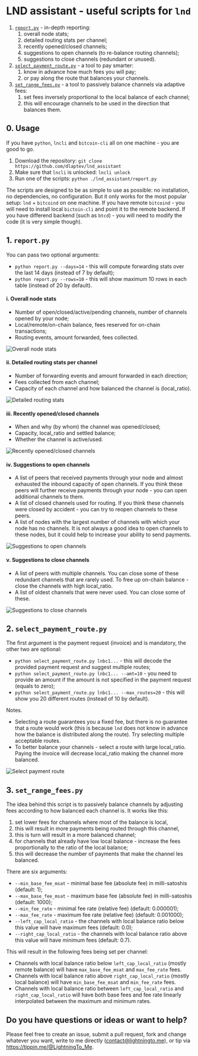 # LND assistant - useful scripts for `lnd`

1. [`report.py`](#1-reportpy) - in-depth reporting:
   1. overall node stats;
   2. detailed routing stats per channel;
   3. recently opened/closed channels;
   4. suggestions to open channels (to re-balance routing channels);
   5. suggestions to close channels (redundant or unused).
2. [`select_payment_route.py`](#2-select_payment_routepy) - a tool to pay smarter:
   1. know in advance how much fees you will pay;
   2. or pay along the route that balances your channels.
3. [`set_range_fees.py`](#3-set_range_feespy) - a tool to passively balance channels via adaptive fees:
   1. set fees inversely proportional to the local balance of each channel;
   2. this will encourage channels to be used in the direction that balances them.

## 0. Usage
If you have `python`, `lncli` and `bitcoin-cli` all on one machine - you are good to go.

1. Download the repository: `git clone https://github.com/dlaptev/lnd_assistant`
2. Make sure that `lncli` is unlocked: `lncli unlock`
3. Run one of the scripts: `python ./lnd_assistant/report.py`

The scripts are designed to be as simple to use as possible: no installation, no dependencies, no configuration. But it only works for the most popular setup: `lnd` + `bitcoind` on one machine. If you have remote `bitcoind` - you will need to install local `bictoin-cli` and point it to the remote backend. If you have differend backend (such as `btcd`) - you will need to modify the code (it is very simple though).

## 1. `report.py`
You can pass two optional arguments:
  * `python report.py --days=14` - this will compute forwarding stats over the last 14 days (instead of 7 by default);
  * `python report.py --rows=10` - this will show maximum 10 rows in each table (instead of 20 by default).

#### i. Overall node stats
 * Number of open/closed/active/pending channels, number of channels opened by your node;
 * Local/remote/on-chain balance, fees reserved for on-chain transactions;
 * Routing events, amount forwarded, fees collected.

![Overall node stats](https://github.com/dlaptev/dlaptev.github.io/blob/master/img/github/lnd_assistant_report_1.png?raw=true "Overall node stats example")

#### ii. Detailed routing stats per channel
 * Number of forwarding events and amount forwarded in each direction;
 * Fees collected from each channel;
 * Capacity of each channel and how balanced the channel is (local_ratio).

![Detailed routing stats](https://github.com/dlaptev/dlaptev.github.io/blob/master/img/github/lnd_assistant_report_2.png?raw=true "Detailed routing stats example")

#### iii. Recently opened/closed channels
 * When and why (by whom) the channel was opened/closed;
 * Capacity, local_ratio and settled balance;
 * Whether the channel is active/used.

![Recently opened/closed channels](https://github.com/dlaptev/dlaptev.github.io/blob/master/img/github/lnd_assistant_report_3.png?raw=true "Recently opened/closed channels example")

#### iv. Suggestions to open channels
 * A list of peers that received payments through your node and almost exhausted the inbound capacity of open channels. If you think these peers will further receive payments through your node - you can open additional channels to them.
 * A list of closed channels used for routing. If you think these channels were closed by accident - you can try to reopen channels to these peers.
 * A list of nodes with the largest number of channels with which your node has no channels. It is not always a good idea to open channels to these nodes, but it could help to increase your ability to send payments.

![Suggestions to open channels](https://github.com/dlaptev/dlaptev.github.io/blob/master/img/github/lnd_assistant_report_4.png?raw=true "Suggestions to open channels example")

#### v. Suggestions to close channels
 * A list of peers with multiple channels. You can close some of these redundant channels that are rarely used. To free up on-chain balance - close the channels with high local_ratio.
 * A list of oldest channels that were never used. You can close some of these.

![Suggestions to close channels](https://github.com/dlaptev/dlaptev.github.io/blob/master/img/github/lnd_assistant_report_5.png?raw=true "Suggestions to close channels example")

## 2. `select_payment_route.py`
The first argument is the payment request (invoice) and is mandatory, the other two are optional:
 * `python select_payment_route.py lnbc1...` - this will decode the provided payment request and suggest multiple routes;
 * `python select_payment_route.py lnbc1... --amt=10` - you need to provide an amount if the amount is not specified in the payment request (equals to zero);
 * `python select_payment_route.py lnbc1... --max_routes=20` - this will show you 20 different routes (instead of 10 by default).

Notes.
 * Selecting a route guarantees you a fixed fee, but there is no guarantee that a route would work (this is because `lnd` does not know in advance how the balance is distributed along the route). Try selecting multiple acceptable routes.
 * To better balance your channels - select a route with large local_ratio. Paying the invoice will decrease local_ratio making the channel more balanced.

![Select payment route](https://github.com/dlaptev/dlaptev.github.io/blob/master/img/github/lnd_assistant_select_payment_route.png?raw=true "Select payment route example")

## 3. `set_range_fees.py`

The idea behind this script is to passively balance channels by adjusting fees according to how balanced each channel is. It works like this:
1. set lower fees for channels where most of the balance is local,
2. this will result in more payments being routed through this channel,
3. this is turn will result in a more balanced channel;
4. for channels that already have low local balance - increase the fees proportionally to the ratio of the local balance;
5. this will decrease the number of payments that make the channel les balanced.

There are six arguments:
 * `--min_base_fee_msat`  - minimal base fee (absolute fee) in milli-satoshis (default: 1);
 * `--max_base_fee_msat` - maximum base fee (absolute fee) in milli-satoshis (default: 1000);
 * `--min_fee_rate` - minimal fee rate (relative fee) (default: 0.000001);
 * `--max_fee_rate` - maximum fee rate (relative fee) (default: 0.001000);
 * `--left_cap_local_ratio` - the channels with local balance ratio below this value will have maximum fees (default: 0.0);
 * `--right_cap_local_ratio` - the channels with local balance ratio above this value will have minimum fees (default: 0.7).

This will result in the following fees being set per channel:
 * Channels with local balance ratio below `left_cap_local_ratio` (mostly remote balance) will have `max_base_fee_msat` and `max_fee_rate` fees.
 * Channels with local balance ratio above `right_cap_local_ratio` (mostly local balance) will have `min_base_fee_msat` and `min_fee_rate` fees.
 * Channels with local balance ratio between `left_cap_local_ratio` and `right_cap_local_ratio` will have both base fees and fee rate linearly interpolated between the maximum and minimum rates.


## Do you have questions or ideas or want to help?

Please feel free to create an issue, submit a pull request, fork and change whatever you want, write to me directly (contact@lightningto.me), or tip via https://tippin.me/@LightningTo_Me.
